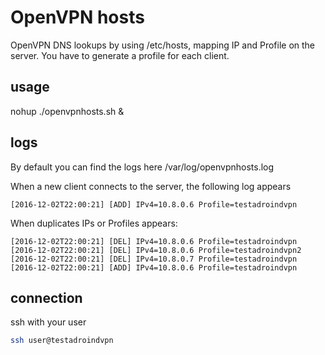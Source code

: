 # OpenVPN hosts
OpenVPN DNS lookups by using /etc/hosts, mapping IP and Profile on the server.
You have to generate a profile for each client.


## usage
nohup ./openvpnhosts.sh &


## logs
By default you can find the logs here /var/log/openvpnhosts.log

When a new client connects to the server, the following log appears
```
[2016-12-02T22:00:21] [ADD] IPv4=10.8.0.6 Profile=testadroindvpn
```

When duplicates IPs or Profiles appears:

```
[2016-12-02T22:00:21] [DEL] IPv4=10.8.0.6 Profile=testadroindvpn
[2016-12-02T22:00:21] [DEL] IPv4=10.8.0.6 Profile=testadroindvpn2
[2016-12-02T22:00:21] [DEL] IPv4=10.8.0.7 Profile=testadroindvpn
[2016-12-02T22:00:21] [ADD] IPv4=10.8.0.6 Profile=testadroindvpn
```

## connection
ssh with your user
```bash
ssh user@testadroindvpn
```